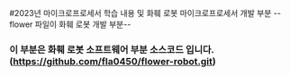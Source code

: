 #2023년 마이크로프로세서 학습 내용 및 화훼 로봇 마이크로프로세서 개발 부분
--flower 파일이 화훼 로봇 개발 부분--
### 이 부분은 화훼 로봇 소프트웨어 부분 소스코드 입니다.(https://github.com/fla0450/flower-robot.git) 
